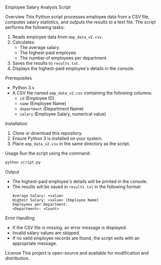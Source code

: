 Employee Salary Analysis Script

Overview
This Python script processes employee data from a CSV file, computes salary statistics, and outputs the results to a text file. The script performs the following tasks:
1. Reads employee data from `emp_data_v2.csv`.
2. Calculates:
   - The average salary.
   - The highest-paid employee.
   - The number of employees per department.
3. Saves the results to `results.txt`.
4. Displays the highest-paid employee's details in the console.

Prerequisites
- Python 3.x
- A CSV file named `emp_data_v2.csv` containing the following columns:
  - `id` (Employee ID)
  - `name` (Employee Name)
  - `department` (Department Name)
  - `salary` (Employee Salary, numerical value)

Installation
1. Clone or download this repository.
2. Ensure Python 3 is installed on your system.
3. Place `emp_data_v2.csv` in the same directory as the script.

Usage
Run the script using the command:
```sh
python script.py
```

Output
- The highest-paid employee's details will be printed in the console.
- The results will be saved in `results.txt` in the following format:
  ```
  Average Salary: <value>
  Highest Salary: <value> (Employee Name)
  Employees per Department:
  <Department>: <Count>
  ```

Error Handling
- If the CSV file is missing, an error message is displayed.
- Invalid salary values are skipped.
- If no valid employee records are found, the script exits with an appropriate message.

License
This project is open-source and available for modification and distribution.

